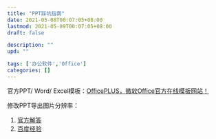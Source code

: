 ```yaml
---
title: "PPT踩坑指南"
date: 2021-05-08T00:07:05+08:00
lastmod: 2021-05-09T00:07:05+08:00
draft: false

description: ""
upd: ""

tags: ['办公软件','Office']
categories: []
---
```


官方PPT/ Word/ Excel模板：[OfficePLUS，微软Office官方在线模板网站！](http://www.officeplus.cn/Template/Home.shtml)

修改PPT导出图片分辨率：

1. [官方解答](https://docs.microsoft.com/en-us/office/troubleshoot/powerpoint/change-export-slide-resolution)
2. [百度经验](https://baijiahao.baidu.com/s?id=1624177901710998490&wfr=spider&for=pc)
